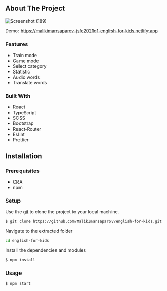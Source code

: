 <!-- ABOUT THE PROJECT -->
## About The Project

![Screenshot (189)](https://user-images.githubusercontent.com/50579392/150682042-f87610e6-c202-4aa5-99ec-3e992fc2175c.png)

Demo: https://malikimansaparov-jsfe2021q1-english-for-kids.netlify.app

### Features
- Train mode
- Game mode
- Select category
- Statistic
- Audio words
- Translate words


### Built With
- React
- TypeScript
- SCSS
- Bootstrap
- React-Router
- Eslint 
- Prettier

## Installation
### Prerequisites
- CRA 
- npm

### Setup
Use the [git](https://git-scm.com/downloads) to clone the project to your local machine.
```sh
$ git clone https://github.com/MalikImansaparov/english-for-kids.git
```

Navigate to the extracted folder
```sh 
cd english-for-kids
```

Install the dependencies and modules
```sh
$ npm install
```

### Usage
```sh
$ npm start
```



